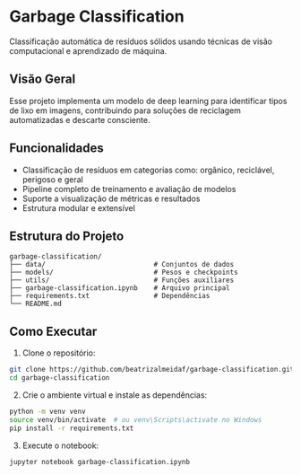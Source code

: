 # Garbage Classification

Classificação automática de resíduos sólidos usando técnicas de visão computacional e aprendizado de máquina.

## Visão Geral

Esse projeto implementa um modelo de deep learning para identificar tipos de lixo em imagens, contribuindo para soluções de reciclagem automatizadas e descarte consciente.

## Funcionalidades

* Classificação de resíduos em categorias como: orgânico, reciclável, perigoso e geral
* Pipeline completo de treinamento e avaliação de modelos
* Suporte a visualização de métricas e resultados
* Estrutura modular e extensível

## Estrutura do Projeto

```
garbage-classification/
├── data/                           # Conjuntos de dados
├── models/                         # Pesos e checkpoints
├── utils/                          # Funções auxiliares
├── garbage-classification.ipynb    # Arquivo principal
├── requirements.txt                # Dependências
└── README.md
```

## Como Executar

1. Clone o repositório:

```bash
git clone https://github.com/beatrizalmeidaf/garbage-classification.git
cd garbage-classification
```

2. Crie o ambiente virtual e instale as dependências:

```bash
python -m venv venv
source venv/bin/activate  # ou venv\Scripts\activate no Windows
pip install -r requirements.txt
```

3. Execute o notebook:

```bash
jupyter notebook garbage-classification.ipynb
```


